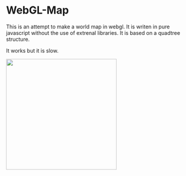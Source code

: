 # WebGL-Map
This is an attempt to make a world map in webgl. It is writen in pure javascript without the use of extrenal libraries.
It is based on a quadtree structure.

It works but it is slow.

<img src="https://github.com/Frederoche/WebGL-Map/blob/master/World.PNG" width=300>
